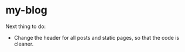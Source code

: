 # my-blog

Next thing to do:
- Change the header for all posts and static pages, so that the code is cleaner. 

